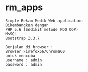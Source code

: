 # rm_apps
	Simple Rekam Medik Web application  
	Dikembangkan dengan 
	PHP 5.6 (Sedikit metode PDO OOP)
	MsSQL
	Bootstrap 3.3.7

	Berjalan di browser :
	Browser Firefox56/Chrome60
	untuk mencoba
	username : admin
	password : admin